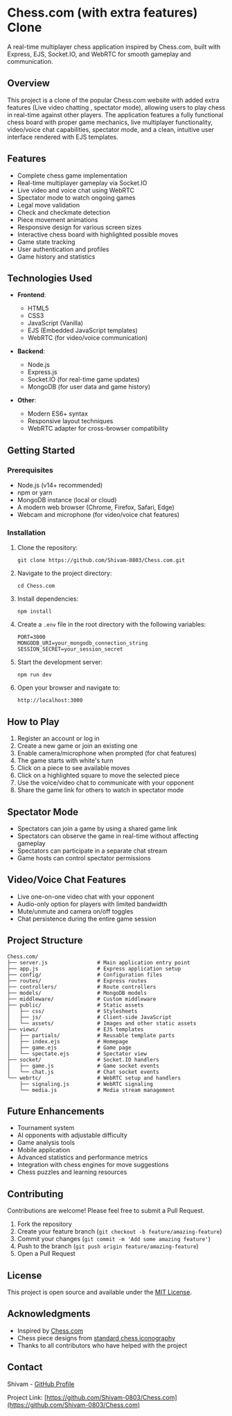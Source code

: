 # Chess.com (with extra features) Clone

A real-time multiplayer chess application inspired by Chess.com, built with Express, EJS, Socket.IO, and WebRTC for smooth gameplay and communication.

## Overview

This project is a clone of the popular Chess.com website with added extra features (Live video chatting , spectator mode), allowing users to play chess in real-time against other players. The application features a fully functional chess board with proper game mechanics, live multiplayer functionality, video/voice chat capabilities, spectator mode, and a clean, intuitive user interface rendered with EJS templates.

## Features

- Complete chess game implementation
- Real-time multiplayer gameplay via Socket.IO
- Live video and voice chat using WebRTC
- Spectator mode to watch ongoing games
- Legal move validation
- Check and checkmate detection
- Piece movement animations
- Responsive design for various screen sizes
- Interactive chess board with highlighted possible moves
- Game state tracking
- User authentication and profiles
- Game history and statistics

## Technologies Used

- **Frontend**:
  - HTML5
  - CSS3
  - JavaScript (Vanilla)
  - EJS (Embedded JavaScript templates)
  - WebRTC (for video/voice communication)
  

- **Backend**:
  - Node.js
  - Express.js
  - Socket.IO (for real-time game updates)
  - MongoDB (for user data and game history)

- **Other**:
  - Modern ES6+ syntax
  - Responsive layout techniques
  - WebRTC adapter for cross-browser compatibility

## Getting Started

### Prerequisites

- Node.js (v14+ recommended)
- npm or yarn
- MongoDB instance (local or cloud)
- A modern web browser (Chrome, Firefox, Safari, Edge)
- Webcam and microphone (for video/voice chat features)

### Installation

1. Clone the repository:
   ```
   git clone https://github.com/Shivam-0803/Chess.com.git
   ```

2. Navigate to the project directory:
   ```
   cd Chess.com
   ```

3. Install dependencies:
   ```
   npm install
   ```

4. Create a `.env` file in the root directory with the following variables:
   ```
   PORT=3000
   MONGODB_URI=your_mongodb_connection_string
   SESSION_SECRET=your_session_secret
   ```

5. Start the development server:
   ```
   npm run dev
   ```

6. Open your browser and navigate to:
   ```
   http://localhost:3000
   ```

## How to Play

1. Register an account or log in
2. Create a new game or join an existing one
3. Enable camera/microphone when prompted (for chat features)
4. The game starts with white's turn
5. Click on a piece to see available moves
6. Click on a highlighted square to move the selected piece
7. Use the voice/video chat to communicate with your opponent
8. Share the game link for others to watch in spectator mode

## Spectator Mode

- Spectators can join a game by using a shared game link
- Spectators can observe the game in real-time without affecting gameplay
- Spectators can participate in a separate chat stream
- Game hosts can control spectator permissions

## Video/Voice Chat Features

- Live one-on-one video chat with your opponent
- Audio-only option for players with limited bandwidth
- Mute/unmute and camera on/off toggles
- Chat persistence during the entire game session

## Project Structure

```
Chess.com/
├── server.js                # Main application entry point
├── app.js                   # Express application setup
├── config/                  # Configuration files
├── routes/                  # Express routes
├── controllers/             # Route controllers
├── models/                  # MongoDB models
├── middleware/              # Custom middleware
├── public/                  # Static assets
│   ├── css/                 # Stylesheets
│   ├── js/                  # Client-side JavaScript
│   └── assets/              # Images and other static assets
├── views/                   # EJS templates
│   ├── partials/            # Reusable template parts
│   ├── index.ejs            # Homepage
│   ├── game.ejs             # Game page
│   └── spectate.ejs         # Spectator view
├── socket/                  # Socket.IO handlers
│   ├── game.js              # Game socket events
│   └── chat.js              # Chat socket events
└── webrtc/                  # WebRTC setup and handlers
    ├── signaling.js         # WebRTC signaling
    └── media.js             # Media stream management
```

## Future Enhancements

- Tournament system
- AI opponents with adjustable difficulty
- Game analysis tools
- Mobile application
- Advanced statistics and performance metrics
- Integration with chess engines for move suggestions
- Chess puzzles and learning resources

## Contributing

Contributions are welcome! Please feel free to submit a Pull Request.

1. Fork the repository
2. Create your feature branch (`git checkout -b feature/amazing-feature`)
3. Commit your changes (`git commit -m 'Add some amazing feature'`)
4. Push to the branch (`git push origin feature/amazing-feature`)
5. Open a Pull Request

## License

This project is open source and available under the [MIT License](LICENSE).

## Acknowledgments

- Inspired by [Chess.com](https://www.chess.com/)
- Chess piece designs from [standard chess iconography](https://en.wikipedia.org/wiki/Chess_piece)
- Thanks to all contributors who have helped with the project

## Contact

Shivam - [GitHub Profile](https://github.com/Shivam-0803)

Project Link: [https://github.com/Shivam-0803/Chess.com](https://github.com/Shivam-0803/Chess.com)

